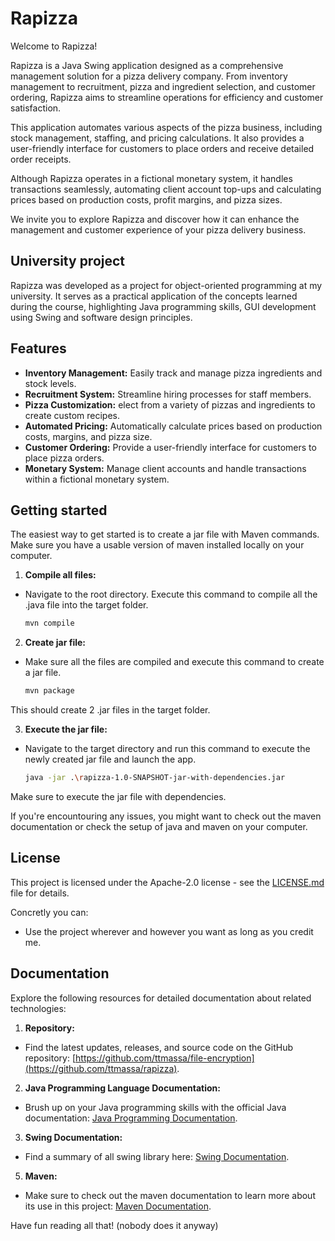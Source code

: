 # Rapizza

Welcome to Rapizza!

Rapizza is a Java Swing application designed as a comprehensive management solution for a pizza delivery company. From inventory management to recruitment, pizza and ingredient selection, and customer ordering, Rapizza aims to streamline operations for efficiency and customer satisfaction.

This application automates various aspects of the pizza business, including stock management, staffing, and pricing calculations. It also provides a user-friendly interface for customers to place orders and receive detailed order receipts.

Although Rapizza operates in a fictional monetary system, it handles transactions seamlessly, automating client account top-ups and calculating prices based on production costs, profit margins, and pizza sizes.

We invite you to explore Rapizza and discover how it can enhance the management and customer experience of your pizza delivery business.

## University project

Rapizza was developed as a project for object-oriented programming at my university. It serves as a practical application of the concepts learned during the course, highlighting Java programming skills, GUI development using Swing and software design principles.

## Features

- **Inventory Management:** Easily track and manage pizza ingredients and stock levels.
- **Recruitment System:** Streamline hiring processes for staff members.
- **Pizza Customization:** elect from a variety of pizzas and ingredients to create custom recipes.
- **Automated Pricing:** Automatically calculate prices based on production costs, margins, and pizza size.
- **Customer Ordering:** Provide a user-friendly interface for customers to place pizza orders.
- **Monetary System:** Manage client accounts and handle transactions within a fictional monetary system.

## Getting started

The easiest way to get started is to create a jar file with Maven commands. Make sure you have a usable version of maven installed locally on your computer.

1. **Compile all files:**

- Navigate to the root directory. Execute this command to compile all the .java file into the target folder.

    ```bash
    mvn compile

2. **Create jar file:**

- Make sure all the files are compiled and execute this command to create a jar file.

   ```bash
   mvn package

This should create 2 .jar files in the target folder.

3. **Execute the jar file:**

- Navigate to the target directory and run this command to execute the newly created jar file and launch the app.

    ```bash
    java -jar .\rapizza-1.0-SNAPSHOT-jar-with-dependencies.jar
Make sure to execute the jar file with dependencies. 

If you're encountouring any issues, you might want to check out the maven documentation or check the setup of java and maven on your computer.

## License

This project is licensed under the Apache-2.0 license - see the [LICENSE.md](LICENSE.md) file for details.

Concretly you can: 
- Use the project wherever and however you want as long as you credit me.

## Documentation

Explore the following resources for detailed documentation about related technologies:

1. **Repository:**
- Find the latest updates, releases, and source code on the GitHub repository: [https://github.com/ttmassa/file-encryption](https://github.com/ttmassa/rapizza).

2. **Java Programming Language Documentation:**
- Brush up on your Java programming skills with the official Java documentation: [Java Programming Documentation](https://docs.oracle.com/en/java/).

3. **Swing Documentation:**
- Find a summary of all swing library here: [Swing Documentation](https://docs.oracle.com/javase%2F7%2Fdocs%2Fapi%2F%2F/javax/swing/package-summary.html).

5. **Maven:**
- Make sure to check out the maven documentation to learn more about its use in this project: [Maven Documentation](https://maven.apache.org/guides/index.html).

Have fun reading all that! (nobody does it anyway)
